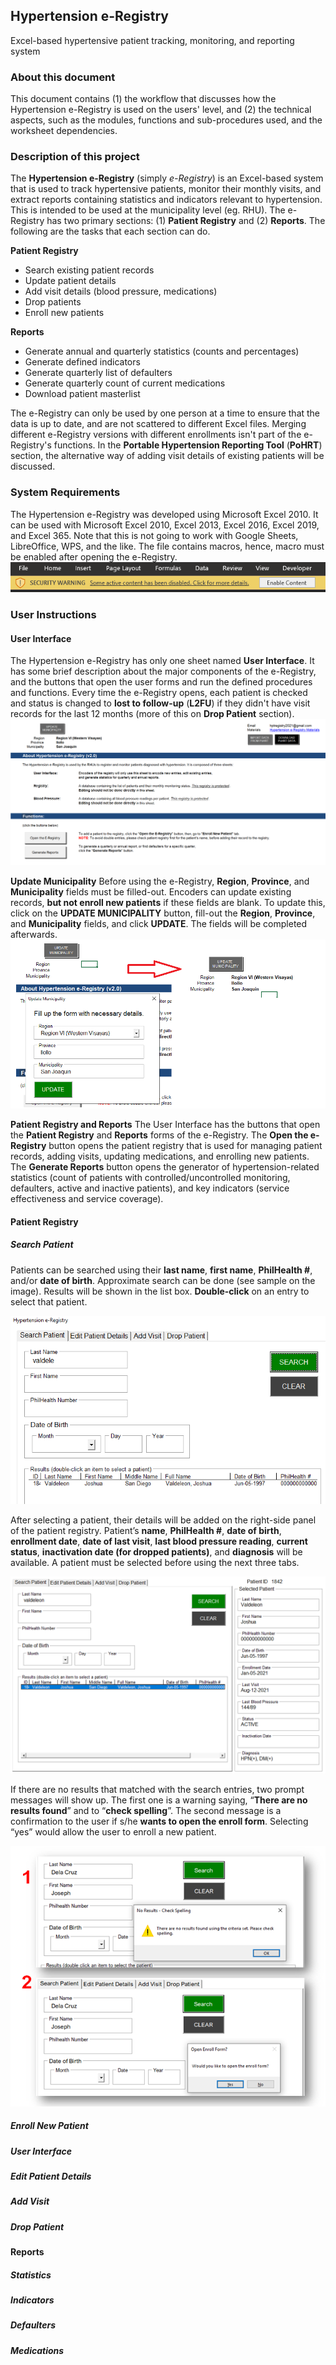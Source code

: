 ## Hypertension e-Registry
Excel-based hypertensive patient tracking, monitoring, and reporting system

### About this document
This document contains (1) the workflow that discusses how the Hypertension e-Registry is used on the users' level, and (2) the technical aspects, such as the modules,  functions and sub-procedures used, and the worksheet dependencies.

### Description of this project
The **Hypertension e-Registry** (simply *e-Registry*) is an Excel-based system that is used to track hypertensive patients, monitor their monthly visits, and extract reports containing statistics and indicators relevant to hypertension. This is intended to be used at the municipality level (eg. RHU). The e-Registry has two primary sections: (1) **Patient Registry** and (2) **Reports**. The following are the tasks that each section can do.

**Patient Registry**
- Search existing patient records
- Update patient details
- Add visit details (blood pressure, medications)
- Drop patients
- Enroll new patients

**Reports**
- Generate annual and quarterly statistics (counts and percentages)
- Generate defined indicators
- Generate quarterly list of defaulters
- Generate quarterly count of current medications
- Download patient masterlist

The e-Registry can only be used by one person at a time to ensure that the data is up to date, and are not scattered to different Excel files. Merging different e-Registry versions with different enrollments isn't part of the e-Registry's functions. In the **Portable Hypertension Reporting Tool** (**PoHRT**) section, the alternative way of adding visit details of existing patients will be discussed.

### System Requirements
The Hypertension e-Registry was developed using Microsoft Excel 2010. It can be used with Microsoft Excel 2010, Excel 2013, Excel 2016, Excel 2019, and Excel 365. Note that this is not going to work with Google Sheets, LibreOffice, WPS, and the like. The file contains macros, hence, macro must be enabled after opening the e-Registry. 
![Enable content in Excel](/images/enable_content.png)

### User Instructions 
#### User Interface
The Hypertension e-Registry has only one sheet named **User Interface**. It has some brief description about the major components of the e-Registry, and the buttons that open the user forms and run the defined procedures and functions. Every time the e-Registry opens, each patient is checked and status is changed to **lost to follow-up** (**L2FU**) if they didn't have visit records for the last 12 months (more of this on **Drop Patient** section).
![User Interface](/images/user_interface.png)

**Update Municipality**
Before using the e-Registry, **Region**, **Province**, and **Municipality** fields must be filled-out. Encoders can update existing records, **but not enroll new patients** if these fields are blank. To update this, click on the **UPDATE MUNICIPALITY** button, fill-out the **Region**, **Province**, and **Municipality** fields, and click **UPDATE**. The fields will be completed afterwards.
![Update Municipality](/images/update_municipality.png)

**Patient Registry and Reports**
The User Interface has the buttons that open the **Patient Registry** and **Reports** forms of the e-Registry. The **Open the e-Registry** button opens the patient registry that is used for managing patient records, adding visits, updating medications, and enrolling new patients. The **Generate Reports** button opens the generator of hypertension-related statistics (count of patients with controlled/uncontrolled monitoring, defaulters, active and inactive patients), and key indicators (service effectiveness and service coverage).

#### Patient Registry
##### Search Patient
Patients can be searched using their **last name**, **first name**, **PhilHealth #**, and/or **date of birth**. Approximate search can be done (see sample on the image). Results will be shown in the list box. **Double-click** on an entry to select that patient.

![Search Patient](/images/search_patient.png)

After selecting a patient, their details will be added on the right-side panel of the patient registry. Patient’s **name**, **PhilHealth #**, **date of birth**, **enrollment date**, **date of last visit**, **last blood pressure reading**, **current status**, **inactivation date (for dropped patients)**, and **diagnosis** will be available. A patient must be selected before using the next three tabs.

![Select Patient](/images/select_patient.png)

If there are no results that matched with the search entries, two prompt messages will show up. The first one is a warning saying, “**There are no results found**” and to “**check spelling**”. The second message is a confirmation to the user if s/he **wants to open the enroll form**. Selecting “yes” would allow the user to enroll a new patient. 

![Select Patient](/images/no_results_found.png)

##### Enroll New Patient

##### User Interface

##### Edit Patient Details

##### Add Visit

##### Drop Patient

#### Reports
##### Statistics

##### Indicators

##### Defaulters

##### Medications
